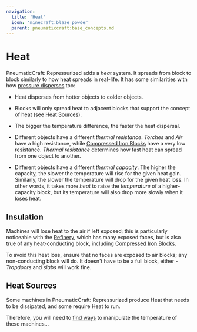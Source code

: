 ```yaml
---
navigation:
  title: 'Heat'
  icon: 'minecraft:blaze_powder'
  parent: pneumaticcraft:base_concepts.md
---
```


# Heat

<Color id="dark_green">PneumaticCraft: Repressurized</Color> adds a _heat_ system. It spreads from block to block similarly to how heat spreads in real-life. It has some similarities with how [pressure disperses](./pressure.md) too:

- Heat disperses from hotter objects to colder objects.
- Blocks will only spread heat to adjacent blocks that support the concept of heat (see [Heat Sources](./heat_sources.md)).

- The bigger the temperature difference, the faster the heat dispersal.
- Different objects have a different _thermal resistance_. _Torches_ and _Air_ have a high resistance, while [Compressed Iron Blocks](./basic_materials.md#compressed_iron_block) have a very low resistance. _Thermal resistance_ determines how fast heat can spread from one object to another.

- Different objects have a different _thermal capacity_. The higher the capacity, the slower the temperature will rise for the given heat gain. Similarly, the slower the temperature will drop for the given heat loss. In other words, it takes more _heat_ to raise the _temperature_ of a higher-capacity block, but its temperature will also drop more slowly when it loses heat.

<a name="insulation"></a>

## Insulation

Machines will lose heat to the air if left exposed; this is particularly noticeable with the [Refinery](../manufacturing/refinery.md), which has many exposed faces, but is also true of any heat-conducting block, including [Compressed Iron Blocks](./basic_materials.md#compressed_iron_block).

To avoid this heat loss, ensure that no faces are exposed to air blocks; any non-conducting block will do. It doesn't have to be a full block, either - _Trapdoors_ and _slabs_ will work fine.

## Heat Sources

Some machines in <Color id="dark_green">PneumaticCraft: Repressurized</Color> produce Heat that needs to be dissipated, and some require Heat to run.

Therefore, you will need to [find ways](./heat_sources.md) to manipulate the temperature of these machines...
